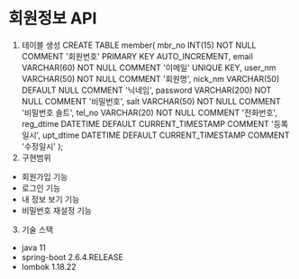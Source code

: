 # 회원정보 API
1. 테이블 생성
  CREATE TABLE member(
    mbr_no INT(15) NOT NULL COMMENT '회원번호' PRIMARY KEY AUTO_INCREMENT,
    email VARCHAR(60) NOT NULL COMMENT '이메일' UNIQUE KEY,
    user_nm VARCHAR(50) NOT NULL COMMENT '회원명',
    nick_nm VARCHAR(50) DEFAULT NULL COMMENT '닉네임', 
    password VARCHAR(200) NOT NULL COMMENT '비밀번호',
    salt VARCHAR(50) NOT NULL COMMENT '비밀번호 솔트',
    tel_no VARCHAR(20) NOT NULL COMMENT '전화번호',
    reg_dtime DATETIME DEFAULT CURRENT_TIMESTAMP COMMENT '등록일시',
    upt_dtime DATETIME DEFAULT CURRENT_TIMESTAMP COMMENT '수정일시'
  );
2. 구현범위
  - 회원가입 기능
  - 로그인 기능
  - 내 정보 보기 기능
  - 비밀번호 재설정 기능
  
3. 기술 스택
  - java 11
  - spring-boot 2.6.4.RELEASE
  - lombok 1.18.22
